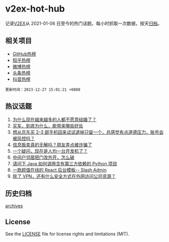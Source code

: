 # v2ex-hot-hub

 记录[V2EX](https://www.v2ex.com/)从 2021-01-06 日至今的热门话题。每小时抓取一次数据，按天[归档](archives)。
 
 ## 相关项目

- [GitHub热榜](https://github.com/it985/github-hot-hub)
- [知乎热榜](https://github.com/it985/zhihu-hot-hub)
- [微博热榜](https://github.com/it985/weibo-hot-hub)
- [头条热榜](https://github.com/it985/toutiao-hot-hub)
- [抖音热榜](https://github.com/it985/douyin-hot-hub)


 `更新时间：2023-12-27 15:01:21 +0800`

## 热议话题

1. [为什么现在越来越多的人都不愿意结婚了？](https://www.v2ex.com/t/1003720)
1. [买车，到底为什么，能带来哪些好处](https://www.v2ex.com/t/1003750)
1. [想从京东买 2-3 部手机回来试试退掉只留一个，总感觉有点道德压力，账号会被风控吗？](https://www.v2ex.com/t/1003730)
1. [信息贩卖真的无解吗？朋友差点被诈骗了](https://www.v2ex.com/t/1003688)
1. [一个疑问，现在是人均一台开发机了？](https://www.v2ex.com/t/1003543)
1. [中间户邻居把门改外开，怎么破](https://www.v2ex.com/t/1003770)
1. [请问下 Java 如何调用含有第三方依赖的 Python 项目](https://www.v2ex.com/t/1003544)
1. [一款颜值在线的 React 后台模板-- Slash Admin](https://www.v2ex.com/t/1003619)
1. [除了 VPN，还有什么安全方式在外网访问公司资源？](https://www.v2ex.com/t/1003747)

## 历史归档

[archives](archives)

## License

See the [LICENSE](LICENSE) file for license rights and limitations (MIT).
